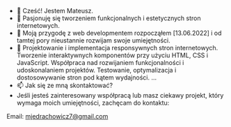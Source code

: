 - 👋 Cześć! Jestem Mateusz.
- 👀 Pasjonuję się tworzeniem funkcjonalnych i estetycznych stron internetowych.
- 🌱 Moją przygodę z web developmentem rozpocząłem [13.06.2022] i od tamtej pory nieustannie rozwijam swoje umiejętności.
- 💞️ Projektowanie i implementacja responsywnych stron internetowych.
Tworzenie interaktywnych komponentów przy użyciu HTML, CSS i JavaScript.
Współpraca nad rozwijaniem funkcjonalności i udoskonalaniem projektów.
Testowanie, optymalizacja i dostosowywanie stron pod kątem wydajności. ...
- 📫 Jak się ze mną skontaktować?
- Jeśli jesteś zainteresowany współpracą lub masz ciekawy projekt, który wymaga moich umiejętności, zachęcam do kontaktu:

Email: mjedrachowicz7@gmail.com

<!---
MateuszJedrachowicz/MateuszJedrachowicz is a ✨ special ✨ repository because its `README.md` (this file) appears on your GitHub profile.
You can click the Preview link to take a look at your changes.
--->
